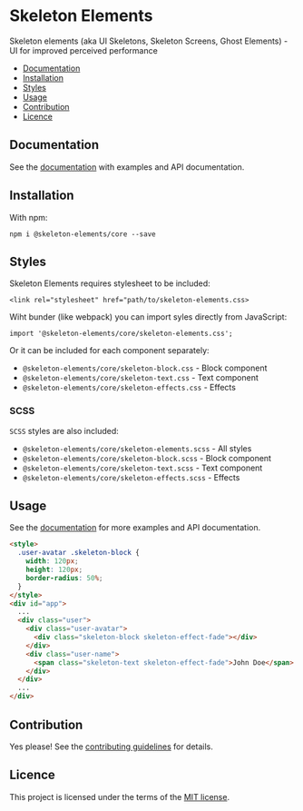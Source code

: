 # Skeleton Elements

Skeleton elements (aka UI Skeletons, Skeleton Screens, Ghost Elements) - UI for improved perceived performance

* [Documentation](#documentation)
* [Installation](#installation)
* [Styles](#styles)
* [Usage](#usage)
* [Contribution](#contribution)
* [Licence](#licence)

## Documentation

See the [documentation](https://skeleton-elements.dev/) with examples and API documentation.

## Installation

With npm:

```
npm i @skeleton-elements/core --save
```

## Styles

Skeleton Elements requires stylesheet to be included:

```
<link rel="stylesheet" href="path/to/skeleton-elements.css>
```

Wiht bunder (like webpack) you can import syles directly from JavaScript:

```
import '@skeleton-elements/core/skeleton-elements.css';
```

Or it can be included for each component separately:

* `@skeleton-elements/core/skeleton-block.css` - Block component
* `@skeleton-elements/core/skeleton-text.css` - Text component
* `@skeleton-elements/core/skeleton-effects.css` - Effects

### SCSS

`SCSS` styles are also included:

* `@skeleton-elements/core/skeleton-elements.scss` - All styles
* `@skeleton-elements/core/skeleton-block.scss` - Block component
* `@skeleton-elements/core/skeleton-text.scss` - Text component
* `@skeleton-elements/core/skeleton-effects.scss` - Effects

## Usage

See the [documentation](https://skeleton-elements.dev) for more examples and API documentation.

```html
<style>
  .user-avatar .skeleton-block {
    width: 120px;
    height: 120px;
    border-radius: 50%;
  }
</style>
<div id="app">
  ...
  <div class="user">
    <div class="user-avatar">
      <div class="skeleton-block skeleton-effect-fade"></div>
    </div>
    <div class="user-name">
      <span class="skeleton-text skeleton-effect-fade">John Doe</span>
    </div>
  </div>
  ...
</div>

```

## Contribution

Yes please! See the [contributing guidelines](https://github.com/nolimits4web/skeleton-elements/blob/master/CONTRIBUTING.md) for details.

## Licence

This project is licensed under the terms of the [MIT license](https://github.com/nolimits4web/skeleton-elements/blob/master/LICENSE).
